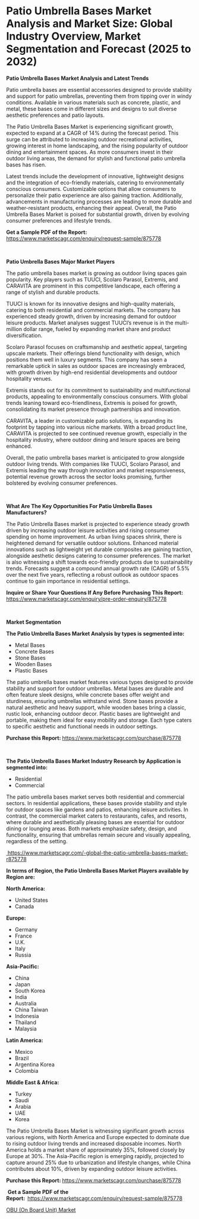 <p><h1>Patio Umbrella Bases Market Analysis and Market Size: Global Industry Overview, Market Segmentation and Forecast (2025 to 2032)</h1></p><p><strong>Patio Umbrella Bases Market Analysis and Latest Trends</strong></p>
<p><p>Patio umbrella bases are essential accessories designed to provide stability and support for patio umbrellas, preventing them from tipping over in windy conditions. Available in various materials such as concrete, plastic, and metal, these bases come in different sizes and designs to suit diverse aesthetic preferences and patio layouts.</p><p>The Patio Umbrella Bases Market is experiencing significant growth, expected to expand at a CAGR of 14% during the forecast period. This surge can be attributed to increasing outdoor recreational activities, growing interest in home landscaping, and the rising popularity of outdoor dining and entertainment spaces. As more consumers invest in their outdoor living areas, the demand for stylish and functional patio umbrella bases has risen.</p><p>Latest trends include the development of innovative, lightweight designs and the integration of eco-friendly materials, catering to environmentally conscious consumers. Customizable options that allow consumers to personalize their patio experience are also gaining traction. Additionally, advancements in manufacturing processes are leading to more durable and weather-resistant products, enhancing their appeal. Overall, the Patio Umbrella Bases Market is poised for substantial growth, driven by evolving consumer preferences and lifestyle trends.</p></p>
<p><strong>Get a Sample PDF of the Report:&nbsp;</strong> <a href="https://www.marketscagr.com/enquiry/request-sample/875778?utm_campaign=2998&utm_medium=2&utm_source=Github&utm_content=ia&utm_term=21032025&utm_id=patio-umbrella-bases">https://www.marketscagr.com/enquiry/request-sample/875778</a></p>
<p>&nbsp;</p>
<p><strong>Patio Umbrella Bases Major Market Players</strong></p>
<p><p>The patio umbrella bases market is growing as outdoor living spaces gain popularity. Key players such as TUUCI, Scolaro Parasol, Extremis, and CARAVITA are prominent in this competitive landscape, each offering a range of stylish and durable products.</p><p>TUUCI is known for its innovative designs and high-quality materials, catering to both residential and commercial markets. The company has experienced steady growth, driven by increasing demand for outdoor leisure products. Market analyses suggest TUUCI’s revenue is in the multi-million dollar range, fueled by expanding market share and product diversification.</p><p>Scolaro Parasol focuses on craftsmanship and aesthetic appeal, targeting upscale markets. Their offerings blend functionality with design, which positions them well in luxury segments. This company has seen a remarkable uptick in sales as outdoor spaces are increasingly embraced, with growth driven by high-end residential developments and outdoor hospitality venues.</p><p>Extremis stands out for its commitment to sustainability and multifunctional products, appealing to environmentally conscious consumers. With global trends leaning toward eco-friendliness, Extremis is poised for growth, consolidating its market presence through partnerships and innovation.</p><p>CARAVITA, a leader in customizable patio solutions, is expanding its footprint by tapping into various niche markets. With a broad product line, CARAVITA is projected to see continued revenue growth, especially in the hospitality industry, where outdoor dining and leisure spaces are being enhanced.</p><p>Overall, the patio umbrella bases market is anticipated to grow alongside outdoor living trends. With companies like TUUCI, Scolaro Parasol, and Extremis leading the way through innovation and market responsiveness, potential revenue growth across the sector looks promising, further bolstered by evolving consumer preferences.</p></p>
<p>&nbsp;</p>
<p><strong>What Are The Key Opportunities For Patio Umbrella Bases Manufacturers?</strong></p>
<p><p>The Patio Umbrella Bases market is projected to experience steady growth driven by increasing outdoor leisure activities and rising consumer spending on home improvement. As urban living spaces shrink, there is heightened demand for versatile outdoor solutions. Enhanced material innovations such as lightweight yet durable composites are gaining traction, alongside aesthetic designs catering to consumer preferences. The market is also witnessing a shift towards eco-friendly products due to sustainability trends. Forecasts suggest a compound annual growth rate (CAGR) of 5.5% over the next five years, reflecting a robust outlook as outdoor spaces continue to gain importance in residential settings.</p></p>
<p><strong>Inquire or Share Your Questions If Any Before Purchasing This Report:</strong> <a href="https://www.marketscagr.com/enquiry/pre-order-enquiry/875778?utm_campaign=2998&utm_medium=2&utm_source=Github&utm_content=ia&utm_term=21032025&utm_id=patio-umbrella-bases">https://www.marketscagr.com/enquiry/pre-order-enquiry/875778</a></p>
<p>&nbsp;</p>
<p><strong>Market Segmentation</strong></p>
<p><strong>The Patio Umbrella Bases Market Analysis by types is segmented into:</strong></p>
<p><ul><li>Metal Bases</li><li>Concrete Bases</li><li>Stone Bases</li><li>Wooden Bases</li><li>Plastic Bases</li></ul></p>
<p><p>The patio umbrella bases market features various types designed to provide stability and support for outdoor umbrellas. Metal bases are durable and often feature sleek designs, while concrete bases offer weight and sturdiness, ensuring umbrellas withstand wind. Stone bases provide a natural aesthetic and heavy support, while wooden bases bring a classic, rustic look, enhancing outdoor decor. Plastic bases are lightweight and portable, making them ideal for easy mobility and storage. Each type caters to specific aesthetic and functional needs in outdoor settings.</p></p>
<p><strong>Purchase this Report:&nbsp;</strong><a href="https://www.marketscagr.com/purchase/875778?utm_campaign=2998&utm_medium=2&utm_source=Github&utm_content=ia&utm_term=21032025&utm_id=patio-umbrella-bases">https://www.marketscagr.com/purchase/875778</a></p>
<p>&nbsp;</p>
<p><strong>The Patio Umbrella Bases Market Industry Research by Application is segmented into:</strong></p>
<p><ul><li>Residential</li><li>Commercial</li></ul></p>
<p><p>The patio umbrella bases market serves both residential and commercial sectors. In residential applications, these bases provide stability and style for outdoor spaces like gardens and patios, enhancing leisure activities. In contrast, the commercial market caters to restaurants, cafes, and resorts, where durable and aesthetically pleasing bases are essential for outdoor dining or lounging areas. Both markets emphasize safety, design, and functionality, ensuring that umbrellas remain secure and visually appealing, regardless of the setting.</p></p>
<p><a href="https://www.marketscagr.com/-global-the-patio-umbrella-bases-market-r875778?utm_campaign=2998&utm_medium=2&utm_source=Github&utm_content=ia&utm_term=21032025&utm_id=patio-umbrella-bases">&nbsp;https://www.marketscagr.com/-global-the-patio-umbrella-bases-market-r875778</a></p>
<p><strong>In terms of Region, the Patio Umbrella Bases Market Players available by Region are:</strong></p>
<p>
    <p> <strong> North America: </strong>
        <ul>
            <li>United States</li>
            <li>Canada</li>
        </ul>
        </p> 
    <p> <strong> Europe: </strong>
        <ul>
            <li>Germany</li>
            <li>France</li>
            <li>U.K.</li>
            <li>Italy</li>
            <li>Russia</li>
        </ul>
        </p> 
    <p> <strong> Asia-Pacific: </strong>
        <ul>
            <li>China</li>
            <li>Japan</li>
            <li>South Korea</li>
            <li>India</li>
            <li>Australia</li>
            <li>China Taiwan</li>
            <li>Indonesia</li>
            <li>Thailand</li>
            <li>Malaysia</li>
        </ul>
        </p> 
    <p> <strong> Latin America: </strong>
        <ul>
            <li>Mexico</li>
            <li>Brazil</li>
            <li>Argentina Korea</li>
            <li>Colombia</li>
        </ul>
        </p> 
    <p> <strong> Middle East & Africa: </strong>
        <ul>
            <li>Turkey</li>
            <li>Saudi</li>
            <li>Arabia</li>
            <li>UAE</li>
            <li>Korea</li>
        </ul>
    </p>
    </p>
<p><p>The Patio Umbrella Bases Market is witnessing significant growth across various regions, with North America and Europe expected to dominate due to rising outdoor living trends and increased disposable incomes. North America holds a market share of approximately 35%, followed closely by Europe at 30%. The Asia-Pacific region is emerging rapidly, projected to capture around 25% due to urbanization and lifestyle changes, while China contributes about 10%, driven by expanding outdoor leisure activities.</p></p>
<p><strong>Purchase this Report: </strong><a href="https://www.marketscagr.com/purchase/875778?utm_campaign=2998&utm_medium=2&utm_source=Github&utm_content=ia&utm_term=21032025&utm_id=patio-umbrella-bases">https://www.marketscagr.com/purchase/875778</a></p>
<p>&nbsp;<strong>Get a Sample PDF of the Report:&nbsp;&nbsp;</strong><a href="https://www.marketscagr.com/enquiry/request-sample/875778?utm_campaign=2998&utm_medium=2&utm_source=Github&utm_content=ia&utm_term=21032025&utm_id=patio-umbrella-bases">https://www.marketscagr.com/enquiry/request-sample/875778</a></p>
<p><strong></strong></p>
<p><p><a href="https://github.com/kaqiewan/Market-Research-Report-List-1/blob/main/obu-on-board-unit-market.md?utm_campaign=2998&utm_medium=2&utm_source=Github&utm_content=ia&utm_term=21032025&utm_id=patio-umbrella-bases">OBU (On Board Unit) Market</a></p></p>